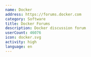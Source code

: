 ```yaml
---
name: Docker
address: https://forums.docker.com
category: Software
title: Docker Forums
description: Docker discussion forum
userCount: 46076
icon: docker.svg
activity: high
language: en
---
```

